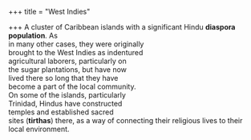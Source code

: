 +++
title = "West Indies"

+++
A cluster of Caribbean islands with a significant Hindu **diaspora population**. As  
in many other cases, they were originally  
brought to the West Indies as indentured  
agricultural laborers, particularly on  
the sugar plantations, but have now  
lived there so long that they have  
become a part of the local community.  
On some of the islands, particularly  
Trinidad, Hindus have constructed  
temples and established sacred  
sites (**tirthas**) there, as a way of connecting their religious lives to their  
local environment.